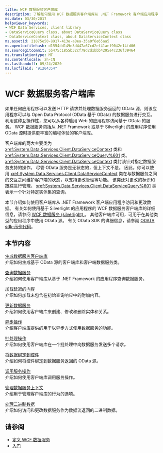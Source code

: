 ```yaml
---
title: WCF 数据服务客户端库
description: 了解如何使用 WCF 数据服务客户端库从 .NET Framework 客户端应用程序访问和更改数据。
ms.date: 03/30/2017
helpviewer_keywords:
- WCF Data Services, client library
- DataServiceQuery class, about DataServiceQuery class
- DataServiceContext class, about DataServiceContext class
ms.assetid: 21075e50-8917-413e-a8ea-35a0f6e65aa5
ms.openlocfilehash: d1554dd149e3d447a67cd2ef41aef9042e14fd06
ms.sourcegitcommit: 5b475c1855b32cf78d2d1bbb4295e4c236f39464
ms.translationtype: MT
ms.contentlocale: zh-CN
ms.lasthandoff: 09/24/2020
ms.locfileid: "91204354"
---
```

# <a name="wcf-data-services-client-library"></a>WCF 数据服务客户端库

如果任何应用程序可以发送 HTTP 请求并处理数据服务返回的 OData 源，则该应用程序可以与 Open Data Protocol (OData 基于 OData) 的数据服务进行交互。 利用这种互操作性，您可以从各种启用 Web 的应用程序访问基于 OData 的服务。 WCF 数据服务包括从 .NET Framework 或基于 Silverlight 的应用程序使用 OData 源时提供更丰富的编程体验的客户端库。  
  
 客户端库的两大主要类为 <xref:System.Data.Services.Client.DataServiceContext> 类和 <xref:System.Data.Services.Client.DataServiceQuery%601> 类。 <xref:System.Data.Services.Client.DataServiceContext> 类封装针对指定数据服务支持的操作。 尽管 OData 服务是无状态的，但上下文不是。 因此，你可以使用 <xref:System.Data.Services.Client.DataServiceContext> 类在与数据服务之间的交互之间维护客户端的状态，以支持更改管理等功能。 该类还对更改的标识和跟踪进行管理。 <xref:System.Data.Services.Client.DataServiceQuery%601> 类表示一个针对特定实体集的查询。  
  
 本节介绍如何使用客户端库从 .NET Framework 客户端应用程序访问和更改数据。 有关如何使用基于 Silverlight 的应用程序的 WCF 数据服务客户端库的详细信息，请参阅 [WCF 数据服务 (silverlight) ](/previous-versions/windows/silverlight/dotnet-windows-silverlight/cc838234(v=vs.95))。 其他客户端库可用，可用于在其他类型的应用程序中使用 OData 源。 有关 OData SDK 的详细信息，请参阅 [ODATA sdk-示例代码](https://www.odata.org/ecosystem/#sdk)。
  
## <a name="in-this-section"></a>本节内容  

 [生成数据服务客户端库](generating-the-data-service-client-library-wcf-data-services.md)  
 介绍如何生成基于 OData 源的客户端库和客户端数据服务类。  
  
 [查询数据服务](querying-the-data-service-wcf-data-services.md)  
 介绍如何使用客户端库从基于 .NET Framework 的应用程序查询数据服务。  
  
 [加载延迟的内容](loading-deferred-content-wcf-data-services.md)  
 介绍如何加载未包含在初始查询响应中的附加内容。  
  
 [更新数据服务](updating-the-data-service-wcf-data-services.md)  
 介绍如何使用客户端库来创建、修改和删除实体和关系。  
  
 [异步操作](asynchronous-operations-wcf-data-services.md)  
 介绍客户端库提供的用于以异步方式使用数据服务的功能。  
  
 [批处理操作](batching-operations-wcf-data-services.md)  
 介绍如何使用客户端库在一个批处理中向数据服务发送多个请求。  
  
 [将数据绑定到控件](binding-data-to-controls-wcf-data-services.md)  
 介绍如何将控件绑定到数据服务返回的 OData 源。  
  
 [调用服务操作](calling-service-operations-wcf-data-services.md)  
 介绍如何使用客户端库调用服务操作。  
  
 [管理数据服务上下文](managing-the-data-service-context-wcf-data-services.md)  
 介绍用于管理客户端库的行为的选项。  
  
 [处理二进制数据](working-with-binary-data-wcf-data-services.md)  
 介绍如何访问和更改数据服务作为数据流返回的二进制数据。  
  
## <a name="see-also"></a>请参阅

- [定义 WCF 数据服务](defining-wcf-data-services.md)
- [入门](getting-started-with-wcf-data-services.md)
